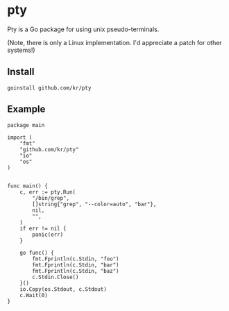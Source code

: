 # pty

Pty is a Go package for using unix pseudo-terminals.

(Note, there is only a Linux implementation. I'd appreciate a patch
for other systems!)

## Install

    goinstall github.com/kr/pty

## Example

    package main

    import (
        "fmt"
        "github.com/kr/pty"
        "io"
        "os"
    )


    func main() {
        c, err := pty.Run(
            "/bin/grep",
            []string{"grep", "--color=auto", "bar"},
            nil,
            "",
        )
        if err != nil {
            panic(err)
        }

        go func() {
            fmt.Fprintln(c.Stdin, "foo")
            fmt.Fprintln(c.Stdin, "bar")
            fmt.Fprintln(c.Stdin, "baz")
            c.Stdin.Close()
        }()
        io.Copy(os.Stdout, c.Stdout)
        c.Wait(0)
    }
